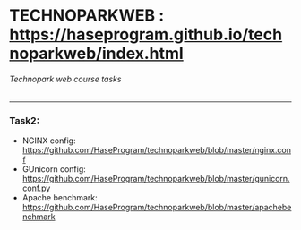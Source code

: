 # TECHNOPARKWEB : https://haseprogram.github.io/technoparkweb/index.html
###### Technopark web course tasks
_____
### Task2:
 - NGINX config: https://github.com/HaseProgram/technoparkweb/blob/master/nginx.conf
 - GUnicorn config: https://github.com/HaseProgram/technoparkweb/blob/master/gunicorn.conf.py
 - Apache benchmark: https://github.com/HaseProgram/technoparkweb/blob/master/apachebenchmark
